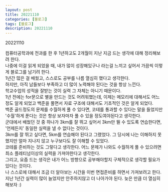 ```yaml
---
layout: post
title: 20221110
categories: [블로그]
tags: [블로그]
description: 20221110
---
```


20221110

컴퓨터공학과에 전과를 한 후 1년하고도 2개월이 지난 지금 드는 생각에 대해 정리해보려 한다.  
나중에 이걸 읽게 되었을 때, 내가 많이 성장해있구나 라는걸 느끼고 싶어서 가끔씩 이렇게 블로그를 남기려 한다.  
1년간 많은 걸 배웠고, 스스로도 공부를 나름 열심히 했다고 생각한다.  
하지만, 아직 남들보다 부족하고 더 많이 노력해야 된다는 것을 항상 느낀다.  
학교수업의 성적을 잘받는 것이 실력 그 자체는 아니기 때문이다.  
1년 전에는 for문으로 별을 만드는 것도 어려워했는데, 이제는 메모리에 대해서도 어느정도 알게 되었고 백준을 풀면서 자료 구조에 대해서도 기초적인 것은 알게 되었다.  
백준 골드정도의 문제를 수월하게 풀 수 있다면, 코테를 통과할 수 있다는 말을 들었지만 '수월'하게 푼다는 것은 항상 보자마자 풀 수 있을 정도여야된다고 생각한다.  
군대에서 배웠던 것 중 하나가 3km를 잘 뛰고 싶어서 3km만 뛸 수 있도록 연습한다면, '언제든지' 동일한 실력을 낼 수 없다는 것이다.  
3km를 잘 뛰고 싶다면, 5km를 연습해야 된다고 그랬었다. 그 당시에 나는 이해하지 못했지만 얼마 지나지 않고 누구보다도 잘 이해할 수 있었다.  
코테를 준비하는 것도 그렇다고 생각한다. 어느 문제가 나와도 수월하게 풀 수 있으려면 최소 플레티넘이상의 실력을 가져야한다고 생각한다.  
그리고, 요즘 드는 생각은 내가 어느 방향으로 공부해야할지 구체적으로 생각할 필요가 있다는 것이다.  
나 스스로에 대해서 조금 더 알아보는 시간을 이번 면접준비를 하면서 가져보려고 한다.  
지난 1년간 실력이 많이 늘었지만 안주하지않고 더 나아가야 된다. 늦은 만큼 더 열심히 해보자 :)

